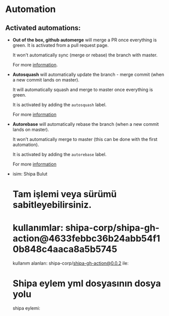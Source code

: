 # Automation

## Activated automations:
 
 - **Out of the box, github automerge** will merge a PR once everything is green. It is activated from a pull request page.
 
   It won't automatically sync (merge or rebase) the branch with master.    
 
   For more [information](https://docs.github.com/en/github/collaborating-with-issues-and-pull-requests/automatically-merging-a-pull-request).
 
 - **Autosquash** will automatically update the branch - merge commit (when a new commit lands on master).
 
   It will automatically squash and merge to master once everything is green.
   
   It is activated by adding the `autosquash` label. 
 
   For more [information](https://github.com/marketplace/actions/autosquash)
 
 - **Autorebase** will automatically rebase the branch (when a new commit lands on master).
 
   It won't automatically merge to master (this can be done with the first automation).
   
   It is activated by adding the `autorebase` label.
 
   For more [information](https://github.com/marketplace/actions/rebase-pull-requests)
- isim: Shipa Bulut
  # Tam işlemi veya sürümü sabitleyebilirsiniz.
  # kullanımlar: shipa-corp/shipa-gh-action@4633febbc36b24abb54f10b848c4aaca8a5b5745
  kullanım alanları: shipa-corp/shipa-gh-action@0.0.2
  ile:
    # Shipa eylem yml dosyasının dosya yolu
    shipa eylemi:
